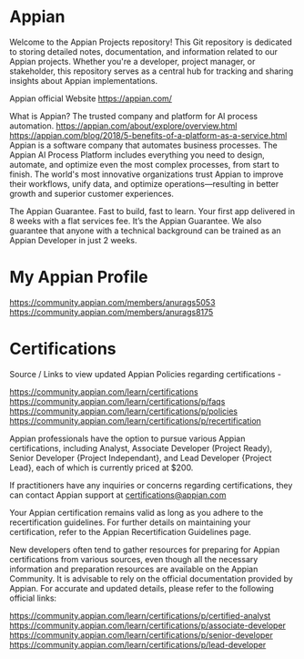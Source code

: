 # Appian
Welcome to the Appian Projects repository! This Git repository is dedicated to storing detailed notes, documentation, and information related to our Appian projects. Whether you're a developer, project manager, or stakeholder, this repository serves as a central hub for tracking and sharing insights about Appian implementations.

Appian official Website 
https://appian.com/

What is Appian? 
  The trusted company and platform for AI process automation.
      https://appian.com/about/explore/overview.html
      https://appian.com/blog/2018/5-benefits-of-a-platform-as-a-service.html
  Appian is a software company that automates business processes. The Appian AI Process Platform includes everything you need to design, automate, and optimize even the most complex processes, from start to finish. 
  The world's most innovative organizations trust Appian to improve their workflows, unify data, and optimize operations—resulting in better growth and superior customer experiences.

The Appian Guarantee.
  Fast to build, fast to learn.
  Your first app delivered in 8 weeks with a flat services fee. It’s the Appian Guarantee. We also guarantee that anyone with a technical background can be trained as an Appian Developer in just 2 weeks.

# My Appian Profile

https://community.appian.com/members/anurags5053 
https://community.appian.com/members/anurags8175

# Certifications
Source / Links to view updated Appian Policies regarding certifications - 

https://community.appian.com/learn/certifications
https://community.appian.com/learn/certifications/p/faqs
https://community.appian.com/learn/certifications/p/policies
https://community.appian.com/learn/certifications/p/recertification

Appian professionals have the option to pursue various Appian certifications, including Analyst, Associate Developer (Project Ready), Senior Developer {Project Independant}, and Lead Developer {Project Lead}, each of which is currently priced at $200.

If practitioners have any inquiries or concerns regarding certifications, they can contact Appian support at certifications@appian.com

Your Appian certification remains valid as long as you adhere to the recertification guidelines. For further details on maintaining your certification, refer to the Appian Recertification Guidelines page.

New developers often tend to gather resources for preparing for Appian certifications from various sources, even though all the necessary information and preparation resources are available on the Appian Community. It is advisable to rely on the official documentation provided by Appian. For accurate and updated details, please refer to the following official links:

https://community.appian.com/learn/certifications/p/certified-analyst
https://community.appian.com/learn/certifications/p/associate-developer
https://community.appian.com/learn/certifications/p/senior-developer
https://community.appian.com/learn/certifications/p/lead-developer
